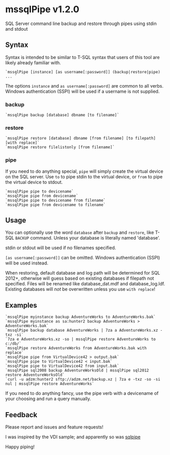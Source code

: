 # mssqlPipe v1.2.0

SQL Server command line backup and restore through pipes using stdin and stdout

## Syntax

Syntax is intended to be similar to T-SQL syntax that users of this tool are likely already familiar with.

	`mssqlPipe [instance] [as username[:password]] (backup|restore|pipe) ... `
	
The options `instance` and `as username[:password]` are common to all verbs. Windows authentication (SSPI) will be used if a username is not supplied.

### backup

    `mssqlPipe backup [database] dbname [to filename]`
	
### restore

    `mssqlPipe restore [database] dbname [from filename] [to filepath] [with replace]`
    `mssqlPipe restore filelistonly [from filename]`	

### pipe

If you need to do anything special, `pipe` will simply create the virtual device on the SQL server. Use `to` to pipe stdin to the virtual device, or `from` to pipe the virtual device to stdout.

    `mssqlPipe pipe to devicename`
    `mssqlPipe pipe from devicename`
    `mssqlPipe pipe to devicename from filename`
    `mssqlPipe pipe from devicename to filename`

## Usage

You can optionally use the word `database` after `backup` and `restore`, like T-SQL `BACKUP` command. Unless your database is literally named 'database'.

stdin or stdout will be used if no filenames specified.

`[as username[:password]]` can be omitted. Windows authentication (SSPI) will be used instead.

When restoring, default database and log path will be determined for SQL 2012+, otherwise will guess based on existing databases if filepath not specified. Files will be renamed like database_dat.mdf and database_log.ldf. Existing databases will _not_ be overwritten unless you use `with replace`!

## Examples

    `mssqlPipe myinstance backup AdventureWorks to AdventureWorks.bak`
    `mssqlPipe myinstance as sa:hunter2 backup AdventureWorks > AdventureWorks.bak`
    `mssqlPipe backup database AdventureWorks | 7za a AdventureWorks.xz -txz -si`
    `7za e AdventureWorks.xz -so | mssqlPipe restore AdventureWorks to c:/db/`
    `mssqlPipe restore AdventureWorks from AdventureWorks.bak with replace`
    `mssqlPipe pipe from VirtualDevice42 > output.bak`
    `mssqlPipe pipe to VirtualDevice42 < input.bak`
    `mssqlPipe pipe to VirtualDevice42 from input.bak`
    `mssqlPipe sql2008 backup AdventureWorksOld | mssqlPipe sql2012 restore AdventureWorksOld`
    `curl -u adzm:hunter2 sftp://adzm.net/backup.xz | 7za e -txz -so -si nul | mssqlPipe restore AdventureWorks`

If you need to do anything fancy, use the pipe verb with a devicename of your choosing and run a query manually.

## Feedback

Please report and issues and feature requests!

I was inspired by the VDI sample; and apparently so was [sqlpipe](https://github.com/duncansmart/sqlpipe)

Happy piping!
